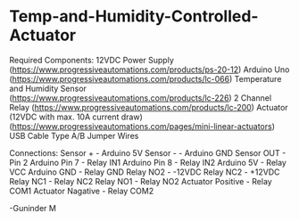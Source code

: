# Temp-and-Humidity-Controlled-Actuator
Required Components:
12VDC Power Supply (https://www.progressiveautomations.com/products/ps-20-12)
Arduino Uno (https://www.progressiveautomations.com/products/lc-066)
Temperature and Humidity Sensor (https://www.progressiveautomations.com/products/lc-226)
2 Channel Relay (https://www.progressiveautomations.com/products/lc-200)
Actuator (12VDC with max. 10A current draw) (https://www.progressiveautomations.com/pages/mini-linear-actuators)
USB Cable Type A/B
Jumper Wires

Connections:
Sensor + - Arduino 5V
Sensor - - Arduino GND
Sensor OUT - Pin 2
Arduino Pin 7 - Relay IN1
Arduino Pin 8 - Relay IN2
Arduino 5V - Relay VCC
Arduino GND - Relay GND
Relay NO2 - -12VDC
Relay NC2 - +12VDC
Relay NC1 - Relay NC2
Relay NO1 - Relay NO2
Actuator Positive - Relay COM1
Actuator Nagative - Relay COM2

-Guninder M
